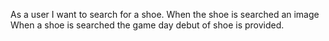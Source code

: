 As a user I want to search for a shoe.
When the shoe is searched an image
When a shoe is searched the game day debut of shoe is provided.
